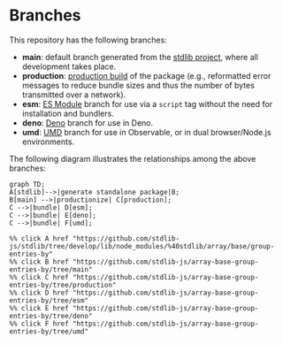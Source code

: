 <!--

@license Apache-2.0

Copyright (c) 2022 The Stdlib Authors.

Licensed under the Apache License, Version 2.0 (the "License");
you may not use this file except in compliance with the License.
You may obtain a copy of the License at

    http://www.apache.org/licenses/LICENSE-2.0

Unless required by applicable law or agreed to in writing, software
distributed under the License is distributed on an "AS IS" BASIS,
WITHOUT WARRANTIES OR CONDITIONS OF ANY KIND, either express or implied.
See the License for the specific language governing permissions and
limitations under the License.

-->

# Branches

This repository has the following branches:

-   **main**: default branch generated from the [stdlib project][stdlib-url], where all development takes place.
-   **production**: [production build][production-url] of the package (e.g., reformatted error messages to reduce bundle sizes and thus the number of bytes transmitted over a network).
-   **esm**: [ES Module][esm-url] branch for use via a `script` tag without the need for installation and bundlers.
-   **deno**: [Deno][deno-url] branch for use in Deno.
-   **umd**: [UMD][umd-url] branch for use in Observable, or in dual browser/Node.js environments.

The following diagram illustrates the relationships among the above branches:

```mermaid
graph TD;
A[stdlib]-->|generate standalone package|B;
B[main] -->|productionize| C[production];
C -->|bundle| D[esm];
C -->|bundle| E[deno];
C -->|bundle| F[umd];

%% click A href "https://github.com/stdlib-js/stdlib/tree/develop/lib/node_modules/%40stdlib/array/base/group-entries-by"
%% click B href "https://github.com/stdlib-js/array-base-group-entries-by/tree/main"
%% click C href "https://github.com/stdlib-js/array-base-group-entries-by/tree/production"
%% click D href "https://github.com/stdlib-js/array-base-group-entries-by/tree/esm"
%% click E href "https://github.com/stdlib-js/array-base-group-entries-by/tree/deno"
%% click F href "https://github.com/stdlib-js/array-base-group-entries-by/tree/umd"
```

[stdlib-url]: https://github.com/stdlib-js/stdlib/tree/develop/lib/node_modules/%40stdlib/array/base/group-entries-by
[production-url]: https://github.com/stdlib-js/array-base-group-entries-by/tree/production
[deno-url]: https://github.com/stdlib-js/array-base-group-entries-by/tree/deno
[umd-url]: https://github.com/stdlib-js/array-base-group-entries-by/tree/umd
[esm-url]: https://github.com/stdlib-js/array-base-group-entries-by/tree/esm